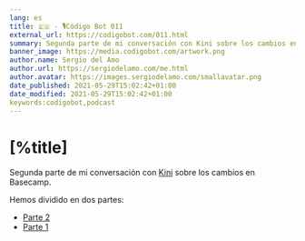 ```yaml
---
lang: es
title: 🇪🇸 - 🎙Código Bot 011
external_url: https://codigobot.com/011.html
summary: Segunda parte de mi conversación con Kini sobre los cambios en Basecamp.
banner_image: https://media.codigobot.com/artwork.png
author.name: Sergio del Amo
author.url: https://sergiodelamo.com/me.html
author.avatar: https://images.sergiodelamo.com/smallavatar.png 
date_published: 2021-05-29T15:02:42+01:00
date_modified: 2021-05-29T15:02:42+01:00
keywords:codigobot,podcast
---
```


# [%title]
    
Segunda parte de mi conversación con [Kini](https://kinisoftware.com) sobre los cambios en Basecamp.

Hemos dividido en dos partes:

- [Parte 2]([%external_url])
- [Parte 1](https://codigobot.com/010.html)
